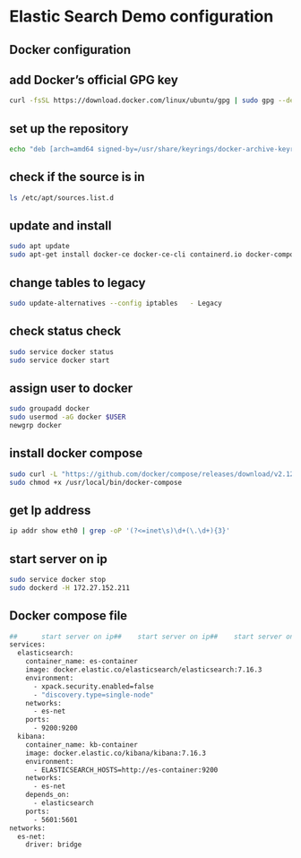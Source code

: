 # Elastic Search Demo configuration
## Docker configuration

##	add Docker’s official GPG key
```sh
curl -fsSL https://download.docker.com/linux/ubuntu/gpg | sudo gpg --dearmor -o /usr/share/keyrings/docker-archive-keyring.gpg
```


##	set up the repository
```sh
echo "deb [arch=amd64 signed-by=/usr/share/keyrings/docker-archive-keyring.gpg] https://https://download.docker.com/linux/ubuntu $(lsb_release -cs) stable" | sudo tee /etc/apt/sources.list.d/docker.list > /dev/null
```

##	check if the source is in
```sh
ls /etc/apt/sources.list.d
```

##	update and install
```sh
sudo apt update
sudo apt-get install docker-ce docker-ce-cli containerd.io docker-compose-plugin
```

##	change tables to legacy
```sh
sudo update-alternatives --config iptables   - Legacy
```

##	check status check
```sh
sudo service docker status
sudo service docker start
```

##	assign user to docker
```sh
sudo groupadd docker
sudo usermod -aG docker $USER
newgrp docker
```

## install docker compose
```sh
sudo curl -L "https://github.com/docker/compose/releases/download/v2.12.2/docker-compose-linux-x86_64" -o /usr/local/bin/docker-compose
sudo chmod +x /usr/local/bin/docker-compose
```

##	get Ip address
```sh
ip addr show eth0 | grep -oP '(?<=inet\s)\d+(\.\d+){3}'
```

##	start server on ip
```sh
sudo service docker stop
sudo dockerd -H 172.27.152.211
```

## Docker compose file
```sh
##      start server on ip##    start server on ip##    start server on ip##    start server on ipversion: "3.0"
services:
  elasticsearch:
    container_name: es-container
    image: docker.elastic.co/elasticsearch/elasticsearch:7.16.3
    environment:
      - xpack.security.enabled=false
      - "discovery.type=single-node"
    networks:
      - es-net
    ports:
      - 9200:9200
  kibana:
    container_name: kb-container
    image: docker.elastic.co/kibana/kibana:7.16.3
    environment:
      - ELASTICSEARCH_HOSTS=http://es-container:9200
    networks:
      - es-net
    depends_on:
      - elasticsearch
    ports:
      - 5601:5601
networks:
  es-net:
    driver: bridge
```
